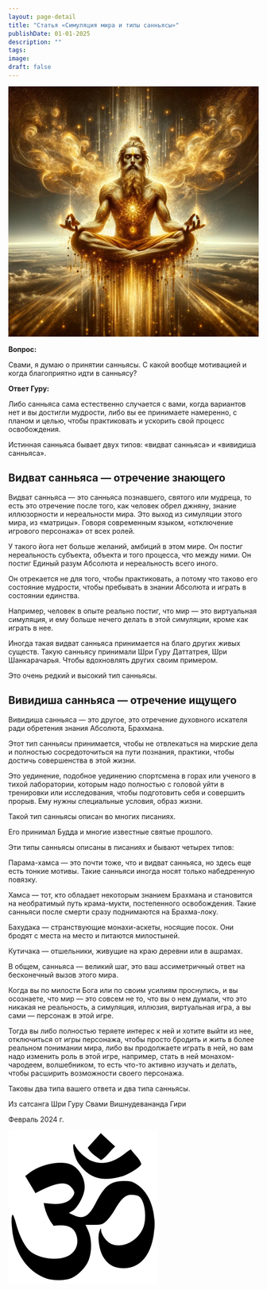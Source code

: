 ```yaml
---
layout: page-detail
title: "Статья «Симуляция мира и типы санньясы»"
publishDate: 01-01-2025
description: ""
tags:
image:
draft: false
---
```


  
![](/upload/medialibrary/e79/e795bcff32619fb5c35a247048c277cd.jpg)  

  
**Вопрос:** 

 Свами, я думаю о принятии санньясы. С какой вообще мотивацией и когда благоприятно идти в санньясу?

**Ответ Гуру:** 

 Либо санньяса сама естественно случается с вами, когда вариантов нет и вы достигли мудрости, либо вы ее принимаете намеренно, с планом и целью, чтобы практиковать и ускорить свой процесс освобождения.

 Истинная санньяса бывает двух типов: «видват санньяса» и «вивидиша санньяса».

  
## Видват санньяса — отречение знающего 

  
 Видват санньяса — это санньяса познавшего, святого или мудреца, то есть это отречение после того, как человек обрел джняну, знание иллюзорности и нереальности мира. Это выход из симуляции этого мира, из «матрицы». Говоря современным языком, «отключение игрового персонажа» от всех ролей.

 У такого йога нет больше желаний, амбиций в этом мире. Он постиг нереальность субъекта, объекта и того процесса, что между ними. Он постиг Единый разум Абсолюта и нереальность всего иного.

 Он отрекается не для того, чтобы практиковать, а потому что таково его состояние мудрости, чтобы пребывать в знании Абсолюта и играть в состоянии единства.

 Например, человек в опыте реально постиг, что мир — это виртуальная симуляция, и ему больше нечего делать в этой симуляции, кроме как играть в нее.

 Иногда такая видват санньяса принимается на благо других живых существ. Такую санньясу принимали Шри Гуру Даттатрея, Шри Шанкарачарья. Чтобы вдохновлять других своим примером.

 Это очень редкий и высокий тип санньясы.

  
## Вивидиша санньяса — отречение ищущего 

  
 Вивидиша санньяса — это другое, это отречение духовного искателя ради обретения знания Абсолюта, Брахмана.

 Этот тип санньясы принимается, чтобы не отвлекаться на мирские дела и полностью сосредоточиться на пути познания, практики, чтобы достичь совершенства в этой жизни.

 Это уединение, подобное уединению спортсмена в горах или ученого в тихой лаборатории, которым надо полностью с головой уйти в тренировки или исследования, чтобы подготовить себя и совершить прорыв. Ему нужны специальные условия, образ жизни.

 Такой тип санньясы описан во многих писаниях.

 Его принимал Будда и многие известные святые прошлого.

 Эти типы санньясы описаны в писаниях и бывают четырех типов:

 Парама-хамса — это почти тоже, что и видват санньяса, но здесь еще есть тонкие мотивы. Такие санньяси иногда носят только набедренную повязку.

 Хамса — тот, кто обладает некоторым знанием Брахмана и становится на необратимый путь крама-мукти, постепенного освобождения. Такие санньяси после смерти сразу поднимаются на Брахма-локу.

 Бахудака — странствующие монахи-аскеты, носящие посох. Они бродят с места на место и питаются милостыней.

 Кутичака — отшельники, живущие на краю деревни или в ашрамах.

 В общем, санньяса — великий шаг, это ваш ассиметричный ответ на бесконечный вызов этого мира.

 Когда вы по милости Бога или по своим усилиям проснулись, и вы осознаете, что мир — это совсем не то, что вы о нем думали, что это никакая не реальность, а симуляция, иллюзия, виртуальная игра, а вы сами — персонаж в этой игре.

 Тогда вы либо полностью теряете интерес к ней и хотите выйти из нее, отключиться от игры персонажа, чтобы просто бродить и жить в более реальном понимании мира, либо вы продолжаете играть в ней, но вам надо изменить роль в этой игре, например, стать в ней монахом-чародеем, волшебником, то есть что-то активно изучать и делать, чтобы расширить возможности своего персонажа.

 Таковы два типа вашего ответа и два типа санньясы.

  
 Из сатсанга Шри Гуру Свами Вишнудевананда Гири

 Февраль 2024 г.

![Ом](/upload/medialibrary/4e5/4e59138d7f13f8137afb77ab8ee41988.png) 
